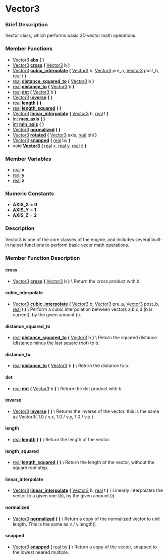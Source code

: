 #  Vector3  

###  Brief Description  
Vector class, which performs basic 3D vector math operations.

###  Member Functions 
  * [Vector3](class_vector3)  **[abs](#abs)**  **(** **)**
  * [Vector3](class_vector3)  **[cross](#cross)**  **(** [Vector3](class_vector3) b  **)**
  * [Vector3](class_vector3)  **[cubic_interpolate](#cubic_interpolate)**  **(** [Vector3](class_vector3) b, [Vector3](class_vector3) pre_a, [Vector3](class_vector3) post_b, [real](class_real) t  **)**
  * [real](class_real)  **[distance_squared_to](#distance_squared_to)**  **(** [Vector3](class_vector3) b  **)**
  * [real](class_real)  **[distance_to](#distance_to)**  **(** [Vector3](class_vector3) b  **)**
  * [real](class_real)  **[dot](#dot)**  **(** [Vector3](class_vector3) b  **)**
  * [Vector3](class_vector3)  **[inverse](#inverse)**  **(** **)**
  * [real](class_real)  **[length](#length)**  **(** **)**
  * [real](class_real)  **[length_squared](#length_squared)**  **(** **)**
  * [Vector3](class_vector3)  **[linear_interpolate](#linear_interpolate)**  **(** [Vector3](class_vector3) b, [real](class_real) t  **)**
  * [int](class_int)  **[max_axis](#max_axis)**  **(** **)**
  * [int](class_int)  **[min_axis](#min_axis)**  **(** **)**
  * [Vector3](class_vector3)  **[normalized](#normalized)**  **(** **)**
  * [Vector3](class_vector3)  **[rotated](#rotated)**  **(** [Vector3](class_vector3) axis, [real](class_real) phi  **)**
  * [Vector3](class_vector3)  **[snapped](#snapped)**  **(** [real](class_real) by  **)**
  * void  **[Vector3](#Vector3)**  **(** [real](class_real) x, [real](class_real) y, [real](class_real) z  **)**

###  Member Variables  
  * [real](class_real) **x**
  * [real](class_real) **y**
  * [real](class_real) **z**

###  Numeric Constants  
  * **AXIS_X** = **0**
  * **AXIS_Y** = **1**
  * **AXIS_Z** = **2**

###  Description  
Vector3 is one of the core classes of the engine, and includes several built-in helper functions to perform basic vecor math operations.

###  Member Function Description  

#### <a name="cross">cross</a>
  * [Vector3](class_vector3)  **[cross](#cross)**  **(** [Vector3](class_vector3) b  **)**
\\
Return the cross product with b.

#### <a name="cubic_interpolate">cubic_interpolate</a>
  * [Vector3](class_vector3)  **[cubic_interpolate](#cubic_interpolate)**  **(** [Vector3](class_vector3) b, [Vector3](class_vector3) pre_a, [Vector3](class_vector3) post_b, [real](class_real) t  **)**
\\
Perform a cubic interpolation between vectors a,b,c,d (b is current), by the given amount (i).

#### <a name="distance_squared_to">distance_squared_to</a>
  * [real](class_real)  **[distance_squared_to](#distance_squared_to)**  **(** [Vector3](class_vector3) b  **)**
\\
Return the squared distance (distance minus the last square root) to b.

#### <a name="distance_to">distance_to</a>
  * [real](class_real)  **[distance_to](#distance_to)**  **(** [Vector3](class_vector3) b  **)**
\\
Return the distance to b.

#### <a name="dot">dot</a>
  * [real](class_real)  **[dot](#dot)**  **(** [Vector3](class_vector3) b  **)**
\\
Return the dot product with b.

#### <a name="inverse">inverse</a>
  * [Vector3](class_vector3)  **[inverse](#inverse)**  **(** **)**
\\
Returns the inverse of the vector. this is the same as Vector3( 1.0 / v.x, 1.0 / v.y, 1.0 / v.z )

#### <a name="length">length</a>
  * [real](class_real)  **[length](#length)**  **(** **)**
\\
Return the length of the vector.

#### <a name="length_squared">length_squared</a>
  * [real](class_real)  **[length_squared](#length_squared)**  **(** **)**
\\
Return the length of the vector, without the square root step.

#### <a name="linear_interpolate">linear_interpolate</a>
  * [Vector3](class_vector3)  **[linear_interpolate](#linear_interpolate)**  **(** [Vector3](class_vector3) b, [real](class_real) t  **)**
\\
Linearly interpolates the vector to a given one (b), by the given amount (i)

#### <a name="normalized">normalized</a>
  * [Vector3](class_vector3)  **[normalized](#normalized)**  **(** **)**
\\
Return a copy of the normalized vector to unit length. This is the same as v / v.length()

#### <a name="snapped">snapped</a>
  * [Vector3](class_vector3)  **[snapped](#snapped)**  **(** [real](class_real) by  **)**
\\
Return a copy of the vector, snapped to the lowest neared multiple.
